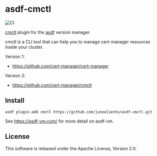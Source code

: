 # asdf-cmctl

![CI](https://github.com/junoaliento/asdf-cmctl/workflows/CI/badge.svg)

[cmctl](https://cert-manager.io/docs/usage/cmctl/) plugin for the [asdf](https://github.com/asdf-vm/asdf) version manager.

cmctl is a CLI tool that can help you to manage cert-manager resources inside your cluster.

Version 1:

- https://github.com/cert-manager/cert-manager

Version 2:

- https://github.com/cert-manager/cmctl


## Install

```
asdf plugin-add cmctl https://github.com/junoaliento/asdf-cmctl.git
```

See https://asdf-vm.com/ for more detail on asdf-vm.

## License


This software is released under the Apache License, Version 2.0.
